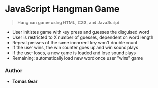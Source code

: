 # JavaScript Hangman Game

> Hangman game using HTML, CSS, and JavaScript 

* User initiates game with key press and guesses the disguised word 
* User is restricted to X number of guesses, dependent on word length
* Repeat presses of the same incorrect key won't double count 
* If the user wins, the win counter goes up and win sound plays
* If the user loses, a new game is loaded and lose sound plays
* Remaining: automatically load new word once user "wins" game  

### Author

* **Tomas Gear** 
